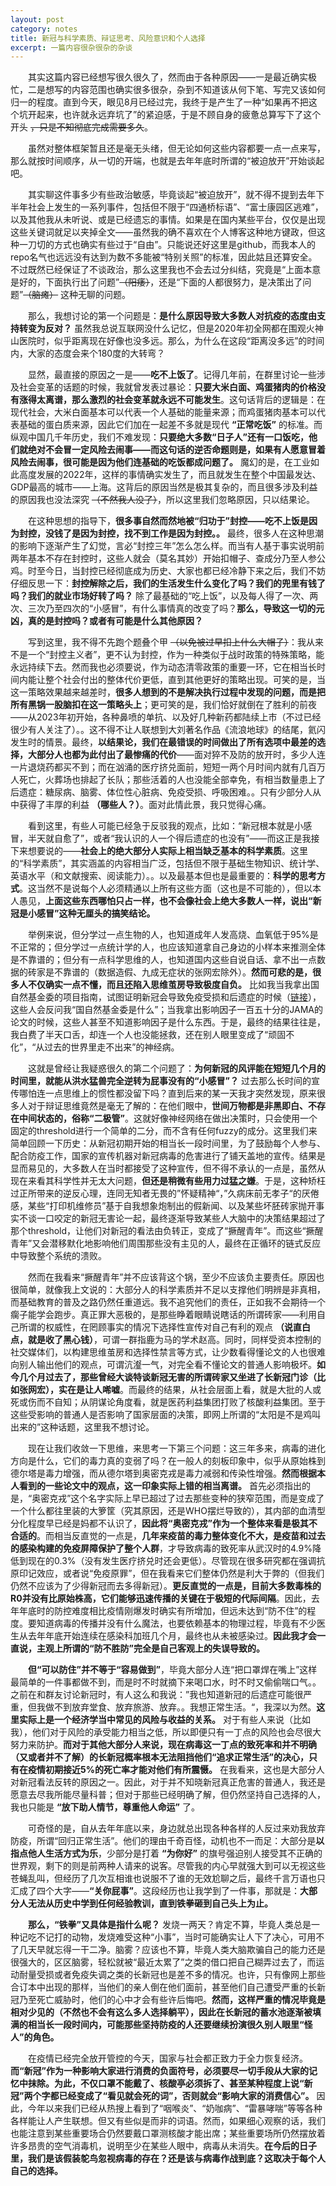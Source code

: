 ```yaml
---
layout: post
category: notes
title: 新冠与科学素质、辩证思考、风险意识和个人选择
excerpt: 一篇内容很杂很杂的杂谈
---
```


&emsp;&emsp;其实这篇内容已经想写很久很久了，然而由于各种原因——一是最近确实极忙，二是想写的内容范围也确实很多很杂，杂到不知道该从何下笔、写完又该如何归一的程度。直到今天，眼见8月已经过完，我终于是产生了一种“如果再不把这个坑开起来，也许就永远弃坑了”的紧迫感，于是不顾自身的疲惫总算写下了这个开头 ~~，只是不知彻底完成需要多久~~。

&emsp;&emsp;虽然对整体框架暂且还是毫无头绪，但无论如何这些内容都要一点一点来写，那么就按时间顺序，从一切的开端，也就是去年年底时所谓的“被迫放开”开始谈起吧。

&emsp;&emsp;其实聊这件事多少有些政治敏感，毕竟谈起“被迫放开”，就不得不提到去年下半年社会上发生的一系列事件，包括但不限于“四通桥标语”、“富士康园区逃难”，以及其他我从未听说、或是已经遗忘的事情。如果是在国内某些平台，仅仅是出现这些关键词就足以夹掉全文——虽然我的确不喜欢在个人博客这种地方键政，但这种一刀切的方式也确实有些过于“自由”。只能说还好这里是github，而我本人的repo名气也远远没有达到为数不多能被“特别关照”的标准，因此姑且还算安全。不过既然已经保证了不谈政治，那么这里我也不会去过分纠结，究竟是“上面本意是好的，下面执行出了问题”~~（阳痿）~~，还是“下面的人都很努力，是决策出了问题”~~（脑瘫）~~ 这种无聊的问题。

&emsp;&emsp;那么，我想讨论的第一个问题是：**是什么原因导致大多数人对抗疫的态度由支持转变为反对？** 虽然我总说互联网没什么记忆，但是2020年初全网都在围观火神山医院时，似乎距离现在好像也没多远。那么，为什么在这段“距离没多远”的时间内，大家的态度会来个180度的大转弯？

&emsp;&emsp;显然，最直接的原因之一是——**吃不上饭了**。记得几年前，在群里讨论一些涉及社会变革的话题的时候，我就曾发表过暴论：**只要大米白面、鸡蛋猪肉的价格没有涨得太离谱，那么激烈的社会变革就永远不可能发生**。这句话背后的逻辑是：在现代社会，大米白面基本可以代表一个人基础的能量来源；而鸡蛋猪肉基本可以代表基础的蛋白质来源，因此它们加在一起差不多就是现代 **“正常吃饭”** 的标准。而纵观中国几千年历史，我们不难发现：**只要绝大多数“日子人”还有一口饭吃，他们就绝对不会冒一定风险去闹事——而这句话的逆否命题则是，如果有人愿意冒着风险去闹事，很可能是因为他们连基础的吃饭都成问题了。** 魔幻的是，在工业如此高度发展的2022年，这样的事情确实发生了，而且就发生在整个中国最发达、GDP最高的城市——上海。这背后的原因当然是极其复杂的，而且很多涉及利益的原因我也没法深究 ~~（不然我人没了）~~，所以这里我们忽略原因，只以结果论。

&emsp;&emsp;在这种思想的指导下，**很多事自然而然地被“归功于”封控——吃不上饭是因为封控，没钱了是因为封控，找不到工作是因为封控。。** 最终，很多人在这种思潮的影响下逐渐产生了幻觉，言必“封控三年”怎么怎么样。而当有人基于事实说明前两年基本不存在封控时，这些人就会（莫名其妙）开始扣帽子、查成分乃至人参公鸡。时至今日，当封控已经彻底成为历史、大家也都已经冷静下来之后，我们不妨仔细反思一下：**封控解除之后，我们的生活发生什么变化了吗？我们的兜里有钱了吗？我们的就业市场好转了吗？** 除了最基础的“吃上饭”，以及每人得了一次、两次、三次乃至四次的“小感冒”，有什么事情真的改变了吗？**那么，导致这一切的元凶，真的是封控吗？或者有可能是什么其他原因？**

&emsp;&emsp;写到这里，我不得不先跑个题叠个甲 ~~（以免被过早扣上什么大帽子）~~：我从来不是一个“封控主义者”，更不认为封控，作为一种类似于战时政策的特殊策略，能永远持续下去。然而我也必须要说，作为动态清零政策的重要一环，它在相当长时间内能让整个社会付出的整体代价更低，直到其他更好的策略出现。可笑的是，当这一策略效果越来越差时，**很多人想到的不是解决执行过程中发现的问题，而是把所有黑锅一股脑扣在这一策略头上**；更可笑的是，我们恰好就倒在了胜利的前夜——从2023年初开始，各种鼻喷的单抗、以及好几种新药都陆续上市（不过已经很少有人关注了）。。这不得不让人联想到大刘著名作品《流浪地球》的结尾，氦闪发生时的情景。最终，**以结果论，我们在最错误的时间做出了所有选项中最差的选择，大部分人也都为此付出了最惨痛的代价**——面对猝不及防的放开时，多少人连一片退烧药都买不到；而在汹涌的医疗挤兑面前，短短一两个月时间内就有几百万人死亡，火葬场也排起了长队；那些活着的人也没能全部幸免，有相当数量患上了后遗症：糖尿病、脑雾、体位性心脏病、免疫受损、呼吸困难。。只有少部分人从中获得了丰厚的利益 **（哪些人？）**。面对此情此景，我只觉得心痛。

&emsp;&emsp;看到这里，有些人可能已经急于反驳我的观点，比如：“新冠根本就是小感冒，半天就自愈了”，或者“我认识的人一个得后遗症的也没有”——而这正是我接下来想要说的——**社会上的绝大部分人实际上相当缺乏基本的科学素质**。这里的“科学素质”，其实涵盖的内容相当广泛，包括但不限于基础生物知识、统计学、英语水平（和文献搜索、阅读能力）。。以及最基本但也是最重要的：**科学的思考方式**。这当然不是说每个人必须精通以上所有这些方面（这也是不可能的），但以本人愚见，**上面这些东西哪怕只占一样，也不会像社会上绝大多数人一样，说出“新冠是小感冒”这种无厘头的搞笑结论。**

&emsp;&emsp;举例来说，但分学过一点生物的人，也知道成年人发高烧、血氧低于95%是不正常的；但分学过一点统计学的人，也应该知道拿自己身边的小样本来推测全体是不靠谱的；但分有一点科学思维的人，也知道国内这些自说自话、拿不出一点数据的砖家是不靠谱的（数据造假、九成无症状的张网宏除外）。**然而可悲的是，很多人不仅确实一点不懂，而且还陷入思维茧房导致极度自负。** 比如我当我拿出国自然基金委的项目指南，试图证明新冠会导致免疫受损和后遗症的时候（[链接](https://www.nsfc.gov.cn/publish/portal0/tab434/info90135.htm)），这些人会反问我“国自然基金委是什么”；当我拿出影响因子一百五十分的JAMA的论文的时候，这些人甚至不知道影响因子是什么东西。于是，最终的结果往往是，我白费了半天口舌，却连一个人也没能拯救，还在别人眼里变成了“顽固不化”，“从过去的世界里走不出来”的神经病。

&emsp;&emsp;这就是曾经让我疑惑很久的第二个问题了：**为何新冠的风评能在短短几个月的时间里，就能从洪水猛兽完全逆转为屁事没有的“小感冒”？** 过去那么长时间的宣传哪怕连一点思维上的惯性都没留下吗？直到后来的某一天我才突然发现，原来很多人对于辩证思维竟然是毫无了解的：在他们眼中，**世间万物都是非黑即白、不存在中间状态的，俗称“二极管”**。这就好像神经网络在做出决策时，只会使用一个固定的threshold进行一个简单的二分，而不含有任何fuzzy的成分。这里我们来简单回顾一下历史：从新冠初期开始的相当长一段时间里，为了鼓励每个人参与、配合防疫工作，国家的宣传机器对新冠病毒的危害进行了铺天盖地的宣传。结果是显而易见的，大多数人在当时都接受了这种宣传，但不得不承认的一点是，虽然从现在来看其科学性并无太大问题，**但还是稍微有些用力过猛之嫌**。于是，这种矫枉过正所带来的逆反心理，连同无知者无畏的”怀疑精神“，”久病床前无孝子“的厌倦感，某些“打印机维修员”基于自我想象炮制出的假新闻、以及某些坏胚砖家抛开事实不谈一口咬定的新冠无害论一起，最终逐渐导致某些人大脑中的决策结果超过了那个threshold，让他们对新冠的看法由负转正，变成了“撅醒青年”。而这些“撅醒青年”又会潜移默化地影响他们周围那些没有主见的人，最终在正循环的链式反应中导致整个系统的溃败。

&emsp;&emsp;然而在我看来“撅醒青年”并不应该背这个锅，至少不应该负主要责任。原因也很简单，就像我上文说的：大部分人的科学素质并不足以支撑他们明辨是非真相，而基础教育的普及之路仍然任重道远。我不追究他们的责任，正如我不会期待一个瘸子能学会跑步。真正罪大恶极的，是那些睁着眼睛说瞎话的所谓砖家——利用自己所谓的权威性，在罔顾事实的情况下选择性宣传对自己有利的观点 **（说直白点，就是收了黑心钱）**，可谓一群指鹿为马的学术赵高。同时，同样受资本控制的社交媒体们，以构建思维茧房和选择性禁言等方式，让少数看得懂论文的人也很难向别人输出他们的观点，可谓沆瀣一气，对完全看不懂论文的普通人影响极坏。**如今几个月过去了，那些曾经大谈特谈新冠无害的所谓砖家又坐进了长新冠门诊（比如张网宏），实在是让人唏嘘**。而最终的结果，从社会层面上看，就是大批的人或死或伤而不自知；从阴谋论角度看，就是医药利益集团打败了核酸利益集团。至于这些受影响的普通人是否影响了国家层面的决策，即网上所谓的“太阳是不是鸡叫出来的”这种话题，这里我不想讨论。

&emsp;&emsp;现在让我们收敛一下思维，来思考一下第三个问题：这三年多来，病毒的进化方向是什么，它们的毒力真的变弱了吗？在一般人的刻板印象中，似乎从原始株到德尔塔是毒力增强，而从德尔塔到奥密克戎是毒力减弱和传染性增强。**然而根据本人看到的一些论文中的观点，这一印象实际上错的相当离谱。** 首先必须指出的是，“奥密克戎”这个名字实际上早已超过了过去那些变种的狭窄范围，而是变成了一个什么都往里装的大箩筐（究其原因，还是WHO摆烂导致的），其内部的血清型分化程度早已经是妈都不认识了，**因此将“奥密克戎”作为一个整体来看是极其不合适的**。而相当反直觉的一点是，**几年来疫苗的毒力整体变化不大，是疫苗和过去的感染构建的免疫屏障保护了整个人群**，才导致病毒的致死率从武汉时的4.9%降低到现在的0.3%（没有发生医疗挤兑时还会更低）。尽管现在很多研究都在强调抗原印记效应，或者说“免疫原罪”，但在我看来它们整体仍然是利大于弊的（但我们仍然不应该为了少得新冠而去多得新冠）。**更反直觉的一点是，目前大多数毒株的R0并没有比原始株高，它们能够迅速传播的关键在于极短的代际间隔**。因此，去年年底时的防控难度相比疫情刚爆发时确实有所增加，但远未达到“防不住”的程度。要知道病毒的传播并没有什么魔法，也要依赖基本的物理过程，毕竟有不少医生从去年年底开始连续在感染科加班几个月，最终也从未被感染过。**因此我才会一直说，主观上所谓的“防不胜防”完全是自己客观上的失误导致的。**

&emsp;&emsp;**但“可以防住”并不等于“容易做到”**，毕竟大部分人连“把口罩焊在嘴上”这样最简单的一件事都做不到，而是时不时就摘下来喝口水，时不时又偷偷喘口气。。之前在和群友讨论新冠时，有人这么和我说：”我也知道新冠的后遗症可能很严重，但我做不到放弃堂食、放弃旅游、放弃。。我想正常生活。“，我深以为然。**这里实际上是一个经济学当中常见的风险与收益的关系。** 对于有些人来说（比如我），他们对于风险的承受能力相当之低，所以即便只有一丁点的风险也会尽很大努力来防护。**而对于其他大部分人来说，现在病毒这一丁点的致死率和并不明确（又或者并不了解）的长新冠概率根本无法阻挡他们“追求正常生活”的决心，只有在疫情初期接近5%的死亡率才能对他们有所震慑。** 在我看来，这也是大部分人对新冠看法反转的原因之一。因此，对于并不知晓新冠真正危害的普通人，我还是愿意去尽我所能尽量科普；但对于那些已经明确了解，但仍然坚持自己选择的人，我也只能是 **“放下助人情节，尊重他人命运”** 了。

&emsp;&emsp;可奇怪的是，自从去年年底以来，身边就总出现各种各样的人反过来劝我放弃防疫，所谓“回归正常生活”。他们的理由千奇百怪，动机也不一而足：大部分是**以指点他人生活方式为乐**，少部分是打着 **“为你好”** 的旗号强迫别人接受其不正确的世界观，剩下的则是前两种人请来的说客。尽管我的内心早就强大到可以无视这些苍蝇乱叫，但经历了几次互相谁也说服不了谁的无效尬聊之后，最终千言万语也只汇成了四个大字——**“关你屁事”**。这段经历也让我学到了一件事，那就是：**大部分人无法从历史中学到任何经验教训，直到铁拳砸到自己头上为止。**

&emsp;&emsp;**那么，“铁拳”又具体是指什么呢？** 发烧一两天？肯定不算，毕竟人类总是一种记吃不记打的动物，发烧难受这种“小事”，当时可能确实让人下了决心，可用不了几天早就忘得一干二净。脑雾？应该也不算，毕竟人类大脑欺骗自己的能力还是很强大的，区区脑雾，轻松就被“最近太累了”之类的借口把自己糊弄过去了，而运动耐量受损或者免疫失调之类的长新冠也是差不多的情况。也许，只有像网上那些合订本中出现的那样，当他们的亲人倒在他们面前，甚至他们自己遭受严重的长新冠乃至死亡威胁时，他们的心中才会有些许后悔吧。**然而，这样严重的情况毕竟是相对少见的（不然也不会有这么多人选择躺平），因此在长新冠的蓄水池逐渐被填满的相当长一段时间内，可能那些坚持防疫的人还要继续扮演很久别人眼里“怪人”的角色。**

&emsp;&emsp;在疫情已经完全放开管控的今天，国家与社会都正致力于全力恢复经济。**而“新冠”作为一种影响大家进行消费的负面符号，必须要尽一切手段从大家的记忆中抹除。为此，不仅口罩不能戴了、核酸亭必须拆了、甚至某种程度上说“新冠”两个字都已经变成了“看见就会死的词”，否则就会“影响大家的消费信心”。** 因此，今年以来我们已经从热搜上看到了“咽喉炎”、“奶咖病”、“雷暴哮喘”等等各种各样能让人产生联想。但又有些似是而非的词语。然而，如果细心观察的话，我们也能注意到某些重要场合仍然要戴口罩测核酸才能出席；某些重要场所仍然摆放着许多昂贵的空气消毒机，说明至少在某些人眼中，病毒从未消失。**在今后的日子里，我们是该假装鸵鸟忽视病毒的存在？还是该与病毒作战到底？这取决于每个人自己的选择。**
